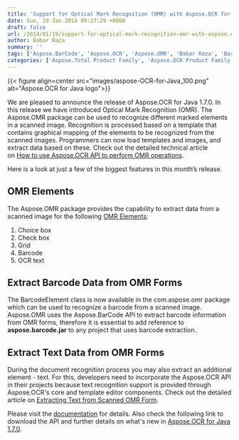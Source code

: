 ```yaml
---
title: 'Support for Optical Mark Recognition (OMR) with Aspose.OCR for Java 1.7.0'
date: Sun, 19 Jan 2014 09:27:29 +0000
draft: false
url: /2014/01/19/support-for-optical-mark-recognition-omr-with-aspose.ocr-for-java-1.7.0/
author: Babar Raza
summary: ''
tags: ['Aspose.BarCode', 'Aspose.OCR', 'Aspose.OMR', 'Babar Raza', 'BarCode Extraction', 'Choice Box', 'GRID', 'OCR', 'OMR', 'OMR Elements', 'Text extraction']
categories: ['Aspose.Total Product Family', 'Aspose.OCR Product Family']
---
```




{{< figure align=center src="images/aspose-OCR-for-Java_100.png" alt="Aspose.OCR for Java logo">}}


We are pleased to announce the release of Aspose.OCR for Java 1.7.0. In this release we have introduced Optical Mark Recognition (OMR). The Aspose.OMR package can be used to recognize different marked elements in a scanned image. Recognition is processed based on a template that contains graphical mapping of the elements to be recognized from the scanned images. Programmers can now load templates and images, and extract data based on these. Check out the detailed technical article on [How to use Aspose.OCR API to perform OMR operations][1].

Here is a look at just a few of the biggest features in this month’s release.

## OMR Elements

The Aspose.OMR package provides the capability to extract data from a scanned image for the following [OMR Elements][2]:

1.  Choice box
2.  Check box
3.  Grid
4.  Barcode
5.  OCR text

## Extract Barcode Data from OMR Forms

The BarcodeElement class is now available in the com.aspose.omr package which can be used to recognize a barcode from a scanned image. Aspose.OMR uses the Aspose.BarCode API to extract barcode information from OMR forms, therefore it is essential to add reference to **aspose.barcode.jar** to any project that uses barcode extraction.

## Extract Text Data from OMR Forms

During the document recognition process you may also extract an additional element - text. For this, developers need to incorporate the Aspose.OCR API in their projects because text recognition support is provided through Aspose.OCR's core and template editor components. Check out the detailed article on [Extracting Text from Scanned OMR Form][3].

Please visit the [documentation][4] for details. Also check the following link to download the API and further details on what's new in [Aspose.OCR for Java 1.7.0][5].




[1]: http://docs.aspose.com/display/omrjava
[2]: https://docs.aspose.com/display/omrjava/Home
[3]: http://docs.aspose.com/display/OCRJAVA
[4]: https://docs.aspose.com/display/OCRJAVA/Home
[5]: https://downloads.aspose.com/ocr/java




